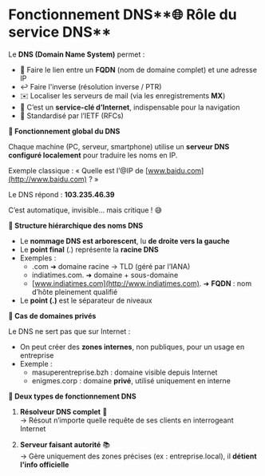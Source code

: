 # Fonctionnement DNS**🌐 Rôle du service DNS**

Le **DNS (Domain Name System)** permet :

- 🔁 Faire le lien entre un **FQDN** (nom de domaine complet) et une adresse IP
- ↩️ Faire l'inverse (résolution inverse / PTR)
- ✉️ Localiser les serveurs de mail (via les enregistrements **MX**)
- 🔌 C’est un **service-clé d’Internet**, indispensable pour la navigation
- 📑 Standardisé par l’IETF (RFCs)

**📲 Fonctionnement global du DNS**

Chaque machine (PC, serveur, smartphone) utilise un **serveur DNS configuré localement** pour traduire les noms en IP.

Exemple classique : « Quelle est l’@IP de [www.baidu.com](http://www.baidu.com) ? »

Le DNS répond : **103.235.46.39**

C’est automatique, invisible… mais critique ! 😅



**🌳 Structure hiérarchique des noms DNS**

- Le **nommage DNS est arborescent**, lu **de droite vers la gauche**
- Le **point final** (.) représente la **racine DNS**
- Exemples :
  - .com ➜ domaine racine → TLD (géré par l’IANA)
  - indiatimes.com. ➜ domaine + sous-domaine
  - [www.indiatimes.com](http://www.indiatimes.com). ➜ **FQDN** : nom d’hôte pleinement qualifié
- Le **point (.)** est le séparateur de niveaux



**🏢 Cas de domaines privés**

Le DNS ne sert pas que sur Internet :

- On peut créer des **zones internes**, non publiques, pour un usage en entreprise
- Exemple :
  - masuperentreprise.bzh : domaine visible depuis Internet
  - enigmes.corp : domaine **privé**, utilisé uniquement en interne



**🔄 Deux types de fonctionnement DNS**

1.  **Résolveur DNS complet** 🧭  
    → Résout n’importe quelle requête de ses clients en interrogeant Internet

2.  **Serveur faisant autorité** 📚  
    → Gère uniquement des zones précises (ex : entreprise.local), il **détient l'info officielle**
